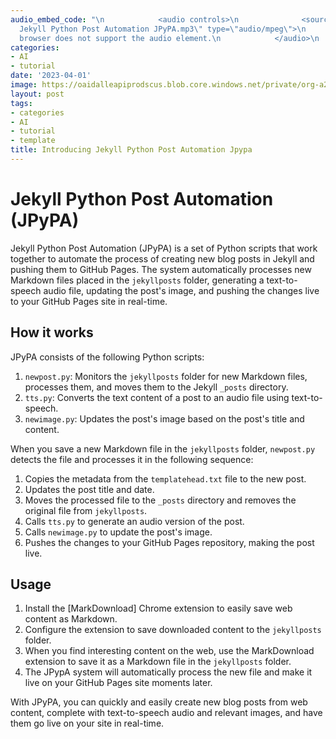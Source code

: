 ```yaml
---
audio_embed_code: "\n            <audio controls>\n              <source src=\"/assets/audio/2023-04-01-Introducing
  Jekyll Python Post Automation JPyPA.mp3\" type=\"audio/mpeg\">\n              Your
  browser does not support the audio element.\n            </audio>\n            "
categories:
- AI
- tutorial
date: '2023-04-01'
image: https://oaidalleapiprodscus.blob.core.windows.net/private/org-a2QK0JEElw5EOqS0Fwy4qUQ2/user-eQXzSJqpkRtH1ZMyafYzf4Cc/img-GBPvSo8CLn6pQkIuv1KUocnN.png?st=2023-04-02T02%3A39%3A51Z&se=2023-04-02T04%3A39%3A51Z&sp=r&sv=2021-08-06&sr=b&rscd=inline&rsct=image/png&skoid=6aaadede-4fb3-4698-a8f6-684d7786b067&sktid=a48cca56-e6da-484e-a814-9c849652bcb3&skt=2023-04-02T00%3A18%3A02Z&ske=2023-04-03T00%3A18%3A02Z&sks=b&skv=2021-08-06&sig=NWuYhHkTuLy3tBYI70RwaJsPf3xeMgNcOiunZEpr7CY%3D
layout: post
tags:
- categories
- AI
- tutorial
- template
title: Introducing Jekyll Python Post Automation Jpypa
---
```


# Jekyll Python Post Automation (JPyPA)

Jekyll Python Post Automation (JPyPA) is a set of Python scripts that work together to automate the process of creating new blog posts in Jekyll and pushing them to GitHub Pages. The system automatically processes new Markdown files placed in the `jekyllposts` folder, generating a text-to-speech audio file, updating the post's image, and pushing the changes live to your GitHub Pages site in real-time.

## How it works

JPyPA consists of the following Python scripts:

1.  `newpost.py`: Monitors the `jekyllposts` folder for new Markdown files, processes them, and moves them to the Jekyll `_posts` directory.
2.  `tts.py`: Converts the text content of a post to an audio file using text-to-speech.
3.  `newimage.py`: Updates the post's image based on the post's title and content.

When you save a new Markdown file in the `jekyllposts` folder, `newpost.py` detects the file and processes it in the following sequence:

1.  Copies the metadata from the `templatehead.txt` file to the new post.
2.  Updates the post title and date.
3.  Moves the processed file to the `_posts` directory and removes the original file from `jekyllposts`.
4.  Calls `tts.py` to generate an audio version of the post.
5.  Calls `newimage.py` to update the post's image.
6.  Pushes the changes to your GitHub Pages repository, making the post live.

## Usage

1.  Install the [MarkDownload] Chrome extension to easily save web content as Markdown.
2.  Configure the extension to save downloaded content to the `jekyllposts` folder.
3.  When you find interesting content on the web, use the MarkDownload extension to save it as a Markdown file in the `jekyllposts` folder.
4.  The JPypA system will automatically process the new file and make it live on your GitHub Pages site moments later.

With JPyPA, you can quickly and easily create new blog posts from web content, complete with text-to-speech audio and relevant images, and have them go live on your site in real-time.